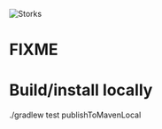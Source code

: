 ![Storks](https://stash.hybris.com/projects/CI/repos/cdm-commons/browse/storks.png?raw)

# FIXME

# Build/install locally 

./gradlew test publishToMavenLocal